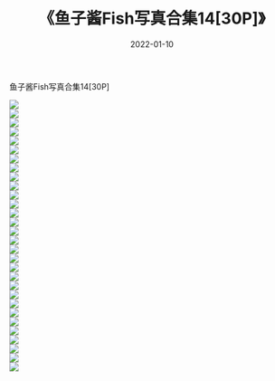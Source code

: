 ﻿---
layout: post
title:  《鱼子酱Fish写真合集14[30P]》
date:   2022-01-10
img: http://img.660000.xyz/Sharelink/性感/2022/鱼子酱Fish写真合集14[30P]/000.jpg
categories: [美女, 清纯, 唯美]
---

鱼子酱Fish写真合集14[30P]

  ![](http://img.660000.xyz/Sharelink/性感/2022/鱼子酱Fish写真合集14[30P]/001.jpg) <br> ![](http://img.660000.xyz/Sharelink/性感/2022/鱼子酱Fish写真合集14[30P]/002.jpg) <br> ![](http://img.660000.xyz/Sharelink/性感/2022/鱼子酱Fish写真合集14[30P]/003.jpg) <br> ![](http://img.660000.xyz/Sharelink/性感/2022/鱼子酱Fish写真合集14[30P]/004.jpg) <br> ![](http://img.660000.xyz/Sharelink/性感/2022/鱼子酱Fish写真合集14[30P]/005.jpg) <br> ![](http://img.660000.xyz/Sharelink/性感/2022/鱼子酱Fish写真合集14[30P]/006.jpg) <br> ![](http://img.660000.xyz/Sharelink/性感/2022/鱼子酱Fish写真合集14[30P]/007.jpg) <br> ![](http://img.660000.xyz/Sharelink/性感/2022/鱼子酱Fish写真合集14[30P]/008.jpg) <br> ![](http://img.660000.xyz/Sharelink/性感/2022/鱼子酱Fish写真合集14[30P]/009.jpg) <br> ![](http://img.660000.xyz/Sharelink/性感/2022/鱼子酱Fish写真合集14[30P]/010.jpg) <br> ![](http://img.660000.xyz/Sharelink/性感/2022/鱼子酱Fish写真合集14[30P]/011.jpg) <br> ![](http://img.660000.xyz/Sharelink/性感/2022/鱼子酱Fish写真合集14[30P]/012.jpg) <br> ![](http://img.660000.xyz/Sharelink/性感/2022/鱼子酱Fish写真合集14[30P]/013.jpg) <br> ![](http://img.660000.xyz/Sharelink/性感/2022/鱼子酱Fish写真合集14[30P]/014.jpg) <br> ![](http://img.660000.xyz/Sharelink/性感/2022/鱼子酱Fish写真合集14[30P]/015.jpg) <br> ![](http://img.660000.xyz/Sharelink/性感/2022/鱼子酱Fish写真合集14[30P]/016.jpg) <br> ![](http://img.660000.xyz/Sharelink/性感/2022/鱼子酱Fish写真合集14[30P]/017.jpg) <br> ![](http://img.660000.xyz/Sharelink/性感/2022/鱼子酱Fish写真合集14[30P]/018.jpg) <br> ![](http://img.660000.xyz/Sharelink/性感/2022/鱼子酱Fish写真合集14[30P]/019.jpg) <br> ![](http://img.660000.xyz/Sharelink/性感/2022/鱼子酱Fish写真合集14[30P]/020.jpg) <br> ![](http://img.660000.xyz/Sharelink/性感/2022/鱼子酱Fish写真合集14[30P]/021.jpg) <br> ![](http://img.660000.xyz/Sharelink/性感/2022/鱼子酱Fish写真合集14[30P]/022.jpg) <br> ![](http://img.660000.xyz/Sharelink/性感/2022/鱼子酱Fish写真合集14[30P]/023.jpg) <br> ![](http://img.660000.xyz/Sharelink/性感/2022/鱼子酱Fish写真合集14[30P]/024.jpg) <br> ![](http://img.660000.xyz/Sharelink/性感/2022/鱼子酱Fish写真合集14[30P]/025.jpg) <br> ![](http://img.660000.xyz/Sharelink/性感/2022/鱼子酱Fish写真合集14[30P]/026.jpg) <br> ![](http://img.660000.xyz/Sharelink/性感/2022/鱼子酱Fish写真合集14[30P]/027.jpg) <br> ![](http://img.660000.xyz/Sharelink/性感/2022/鱼子酱Fish写真合集14[30P]/028.jpg) <br> ![](http://img.660000.xyz/Sharelink/性感/2022/鱼子酱Fish写真合集14[30P]/029.jpg) <br> ![](http://img.660000.xyz/Sharelink/性感/2022/鱼子酱Fish写真合集14[30P]/030.jpg) <br>